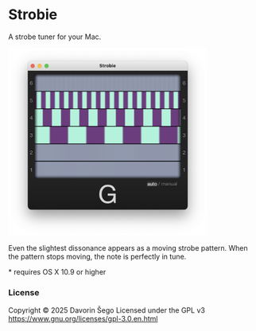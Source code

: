 # Strobie 

A strobe tuner for your Mac.

<img src="screenshots/Screenshot 2025-09-09 at 12.53.55.png" width="400" class="shrinkToFit transparent">

Even the slightest dissonance appears as a moving strobe pattern.
When the pattern stops moving, the note is perfectly in tune. 


\* requires OS X 10.9 or higher 



### License

Copyright ©️ 2025 Davorin Šego
Licensed under the GPL v3
https://www.gnu.org/licenses/gpl-3.0.en.html

